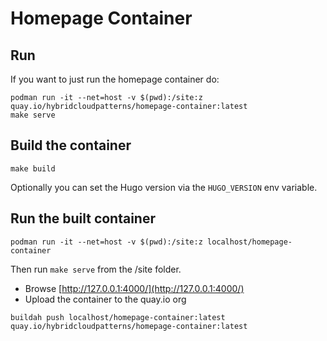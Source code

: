 # Homepage Container

## Run

If you want to just run the homepage container do:

```shell
podman run -it --net=host -v $(pwd):/site:z quay.io/hybridcloudpatterns/homepage-container:latest
make serve
```

## Build the container

```shell
make build
```

Optionally you can set the Hugo version via the `HUGO_VERSION` env variable.

## Run the built container

```shell
podman run -it --net=host -v $(pwd):/site:z localhost/homepage-container
```

Then run `make serve` from the /site folder.

* Browse [http://127.0.0.1:4000/](http://127.0.0.1:4000/)
* Upload the container to the quay.io org

```shell
buildah push localhost/homepage-container:latest quay.io/hybridcloudpatterns/homepage-container:latest
```

